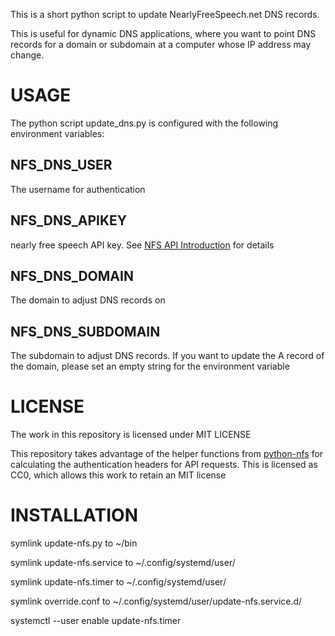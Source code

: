 This is a short python script to update NearlyFreeSpeech.net DNS records.

This is useful for dynamic DNS applications, where you want to point
DNS records for a domain or subdomain at a computer whose IP address
may change.

USAGE
=====
The python script update_dns.py is configured with the following environment variables:

NFS_DNS_USER
------------
The username for authentication

NFS_DNS_APIKEY
------------
nearly free speech API key. See [NFS API Introduction](https://members.nearlyfreespeech.net/wiki/API/Introduction) for details


NFS_DNS_DOMAIN
--------------
The domain to adjust DNS records on

NFS_DNS_SUBDOMAIN
----------------
The subdomain to adjust DNS
records. If you want to update the A record of the domain, please set
an empty string for the environment variable

LICENSE
======
The work in this repository is licensed under MIT LICENSE


This repository takes advantage of the helper functions from
[python-nfs](https://github.com/ktdreyer/python-nfsn) for calculating
the authentication headers for API requests. This is licensed as CC0,
which allows this work to retain an MIT license

INSTALLATION
===========
symlink update-nfs.py to ~/bin

symlink update-nfs.service to ~/.config/systemd/user/

symlink update-nfs.timer to ~/.config/systemd/user/

symlink override.conf to ~/.config/systemd/user/update-nfs.service.d/

systemctl --user enable update-nfs.timer
